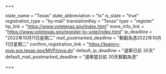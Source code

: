 +++

state_name = "Texas"
state_abbreviation = "tx"
is_state = "true"
registration_type = "by-mail"
translationKey = "Texas"
type = "register"
hp_link = "https://www.votetexas.gov/index.html"
more_info_link = "https://www.votetexas.gov/register-to-vote/index.html"
ip_deadline = "2022年10月11日星期二"
mail_postmarked_deadline = "郵戳為憑2022年10月11日星期二"
confirm_registration_link = "https://teamrv-mvp.sos.texas.gov/MVP/mvp.do"
default_ip_deadline = "選舉日前 30天"
default_mail_postmarked_deadline = "選舉當日前 30天郵戳為憑"

+++